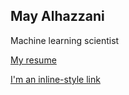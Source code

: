 ## May Alhazzani

Machine learning scientist  

[My resume](http://www.mayhz.github.io/Alhazzani_resume.pdf)

[I'm an inline-style link](https://www.google.com)
